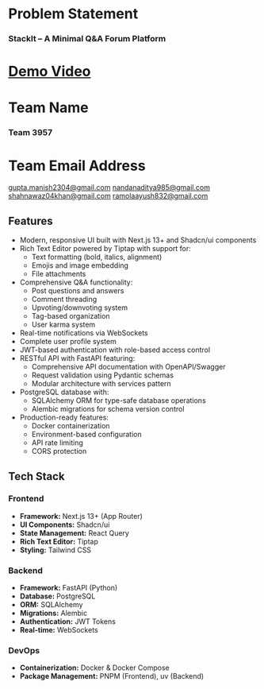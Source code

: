 # Problem Statement 
### StackIt – A Minimal Q&A Forum Platform

# [Demo Video](https://youtu.be/G2VK4IR5seE)

# Team Name
### Team 3957

# Team Email Address
gupta.manish2304@gmail.com
nandanaditya985@gmail.com
shahnawaz04khan@gmail.com
ramolaayush832@gmail.com

## Features

- Modern, responsive UI built with Next.js 13+ and Shadcn/ui components
- Rich Text Editor powered by Tiptap with support for:
  - Text formatting (bold, italics, alignment)
  - Emojis and image embedding
  - File attachments
- Comprehensive Q&A functionality:
  - Post questions and answers
  - Comment threading
  - Upvoting/downvoting system
  - Tag-based organization
  - User karma system
- Real-time notifications via WebSockets
- Complete user profile system
- JWT-based authentication with role-based access control
- RESTful API with FastAPI featuring:
  - Comprehensive API documentation with OpenAPI/Swagger
  - Request validation using Pydantic schemas
  - Modular architecture with services pattern
- PostgreSQL database with:
  - SQLAlchemy ORM for type-safe database operations
  - Alembic migrations for schema version control
- Production-ready features:
  - Docker containerization
  - Environment-based configuration
  - API rate limiting
  - CORS protection

## Tech Stack

### Frontend
- **Framework:** Next.js 13+ (App Router)
- **UI Components:** Shadcn/ui
- **State Management:** React Query
- **Rich Text Editor:** Tiptap
- **Styling:** Tailwind CSS

### Backend
- **Framework:** FastAPI (Python)
- **Database:** PostgreSQL
- **ORM:** SQLAlchemy
- **Migrations:** Alembic
- **Authentication:** JWT Tokens
- **Real-time:** WebSockets

### DevOps
- **Containerization:** Docker & Docker Compose
- **Package Management:** PNPM (Frontend), uv (Backend)
